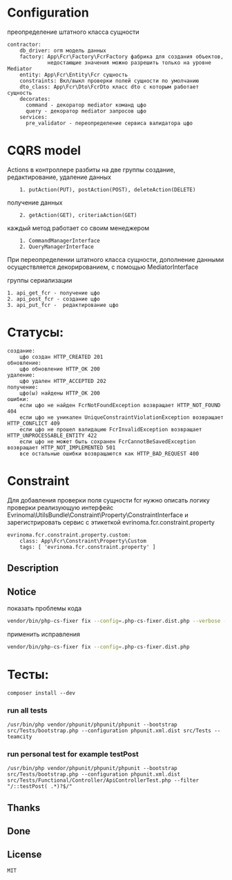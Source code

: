 # Configuration

преопределение штатного класса сущности

    contractor:
        db_driver: orm модель данных
        factory: App\Fcr\Factory\FcrFactory фабрика для создания объектов,
                 недостающие значения можно разрешить только на уровне Mediator
        entity: App\Fcr\Entity\Fcr сущность
        constraints: Вкл/выкл проверки полей сущности по умолчанию 
        dto_class: App\Fcr\Dto\FcrDto класс dto с которым работает сущность
        decorates:
          command - декоратор mediator команд цфо 
          query - декоратор mediator запросов цфо
        services:
          pre_validator - переопределение сервиса валидатора цфо

# CQRS model

Actions в контроллере разбиты на две группы
создание, редактирование, удаление данных

        1. putAction(PUT), postAction(POST), deleteAction(DELETE)
получение данных

        2. getAction(GET), criteriaAction(GET)

каждый метод работает со своим менеджером

        1. CommandManagerInterface
        2. QueryManagerInterface

При переопределении штатного класса сущности, дополнение данными осуществляется декорированием, с помощью MediatorInterface


группы  сериализации

    1. api_get_fcr - получение цфо
    2. api_post_fcr - создание цфо
    3. api_put_fcr -  редактирование цфо

# Статусы:

    создание:
        цфо создан HTTP_CREATED 201
    обновление:
        цфо обновление HTTP_OK 200
    удаление:
        цфо удален HTTP_ACCEPTED 202
    получение:
        цфо(ы) найдены HTTP_OK 200
    ошибки:
        если цфо не найден FcrNotFoundException возвращает HTTP_NOT_FOUND 404
        если цфо не уникален UniqueConstraintViolationException возвращает HTTP_CONFLICT 409
        если цфо не прошел валидацию FcrInvalidException возвращает HTTP_UNPROCESSABLE_ENTITY 422
        если цфо не может быть сохранен FcrCannotBeSavedException возвращает HTTP_NOT_IMPLEMENTED 501
        все остальные ошибки возвращаются как HTTP_BAD_REQUEST 400

# Constraint

Для добавления проверки поля сущности fcr нужно описать логику проверки реализующую интерфейс Evrinoma\UtilsBundle\Constraint\Property\ConstraintInterface и зарегистрировать сервис с этикеткой evrinoma.fcr.constraint.property

    evrinoma.fcr.constraint.property.custom:
        class: App\Fcr\Constraint\Property\Custom
        tags: [ 'evrinoma.fcr.constraint.property' ]

## Description

## Notice

показать проблемы кода

```bash
vendor/bin/php-cs-fixer fix --config=.php-cs-fixer.dist.php --verbose --diff --dry-run
```

применить исправления

```bash
vendor/bin/php-cs-fixer fix --config=.php-cs-fixer.dist.php
```

# Тесты:

    composer install --dev

### run all tests

    /usr/bin/php vendor/phpunit/phpunit/phpunit --bootstrap src/Tests/bootstrap.php --configuration phpunit.xml.dist src/Tests --teamcity

### run personal test for example testPost

    /usr/bin/php vendor/phpunit/phpunit/phpunit --bootstrap src/Tests/bootstrap.php --configuration phpunit.xml.dist src/Tests/Functional/Controller/ApiControllerTest.php --filter "/::testPost( .*)?$/" 

## Thanks

## Done

## License

    MIT